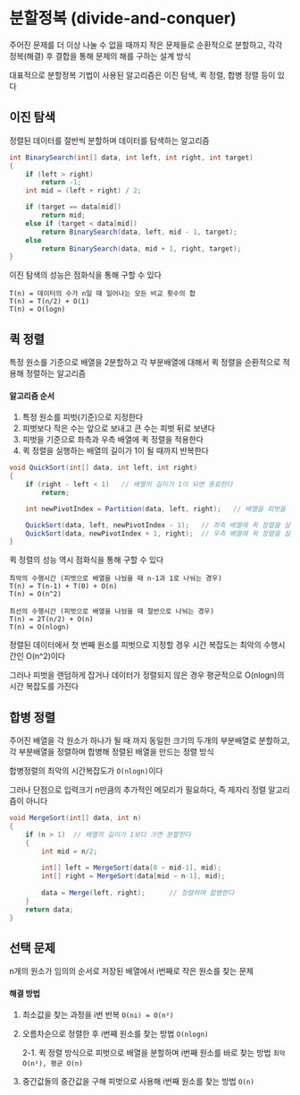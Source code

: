 # 분할정복 (divide-and-conquer)
주어진 문제를 더 이상 나눌 수 없을 때까지 작은 문제들로 순환적으로 분할하고, 각각 정복(해결) 후 결합을 통해 문제의 해를 구하는 설계 방식

대표적으로 분할정복 기법이 사용된 알고리즘은 이진 탐색, 퀵 정렬, 합병 정렬 등이 있다

##  이진 탐색

정렬된 데이터를 절반씩 분할하며 데이터를 탐색하는 알고리즘

```C#
int BinarySearch(int[] data, int left, int right, int target)
{
    if (left > right)
        return -1;
    int mid = (left + right) / 2;

    if (target == data[mid])
        return mid;
    else if (target < data[mid])
        return BinarySearch(data, left, mid - 1, target);
    else
        return BinarySearch(data, mid + 1, right, target);
}
```

이진 탐색의 성능은 점화식을 통해 구할 수 있다

```
T(n) = 데이터의 수가 n일 때 일어나는 모든 비교 횟수의 합
T(n) = T(n/2) + O(1)
T(n) = O(logn)
```

## 퀵 정렬

특정 원소를 기준으로 배열을 2분할하고 각 부분배열에 대해서 퀵 정렬을 순환적으로 적용해 정렬하는 알고리즘

#### 알고리즘 순서

1. 특정 원소를 피벗(기준)으로 지정한다
2. 피벗보다 작은 수는 앞으로 보내고 큰 수는 피벗 뒤로 보낸다
3. 피벗을 기준으로 좌측과 우측 배열에 퀵 정렬을 적용한다
4. 퀵 정렬을 실행하는 배열의 길이가 1이 될 때까지 반복한다

```C#
void QuickSort(int[] data, int left, int right)
{
    if (right - left < 1)	// 배열의 길이가 1이 되면 종료한다
        return;

    int newPivotIndex = Partition(data, left, right);	// 배열을 피벗을 기준으로 나눠 정렬한다

    QuickSort(data, left, newPivotIndex - 1);	// 좌측 배열에 퀵 정렬을 실행한다
    QuickSort(data, newPivotIndex + 1, right);	// 우측 배열에 퀵 정렬을 실행한다
}
```

퀵 정렬의 성능 역시 점화식을 통해 구할 수 있다

```
최악의 수행시간 (피벗으로 배열을 나눴을 때 n-1과 1로 나눠는 경우)
T(n) = T(n-1) + T(0) + O(n)
T(n) = O(n^2)
```

```
최선의 수행시간 (피벗으로 배열을 나눴을 때 절반으로 나눠는 경우)
T(n) = 2T(n/2) + O(n)
T(n) = O(nlogn)
```

정렬된 데이터에서 첫 번째 원소를 피벗으로 지정할 경우 시간 복잡도는 최악의 수행시간인 O(n^2)이다

그러나 피벗을 랜덤하게 잡거나 데이터가 정렬되지 않은 경우 평균적으로 O(nlogn)의 시간 복잡도를 가진다

## 합병 정렬

주어진 배열을 각 원소가 하나가 될 때 까지 동일한 크기의 두개의 부분배열로 분할하고, 각 부분배열을 정렬하며 합병해 정렬된 배열을 만드는 정렬 방식

합병정렬의 최악의 시간복잡도가 `O(nlogn)`이다

그러나 단점으로 입력크기 n만큼의 추가적인 메모리가 필요하다, 즉 제자리 정렬 알고리즘이 아니다

```C#
void MergeSort(int[] data, int n)
{
    if (n > 1)	// 배열의 길이가 1보다 크면 분할한다
    {
        int mid = n/2;
        
        int[] left = MergeSort(data[0 ~ mid-1], mid);
		int[] right = MergeSort(data[mid ~ n-1], mid);
        
        data = Merge(left, right);		// 정렬하며 합병한다
    }
    return data;
}
```

## 선택 문제

n개의 원소가 임의의 순서로 저장된 배열에서 i번째로 작은 원소를 찾는 문제

#### 해결 방법

1. 최소값을 찾는 과정을 i번 반복 `O(ni) = O(n²)`

2. 오름차순으로 정렬한 후 i번째 원소를 찾는 방법 `O(nlogn)`

   2-1. 퀵 정렬 방식으로 피벗으로 배열을 분할하며 i번째 원소를 바로 찾는 방법 `최악 O(n²), 평균 O(n) `

3. 중간값들의 중간값을 구해 피벗으로 사용해 i번째 원소를 찾는 방법 `O(n)`